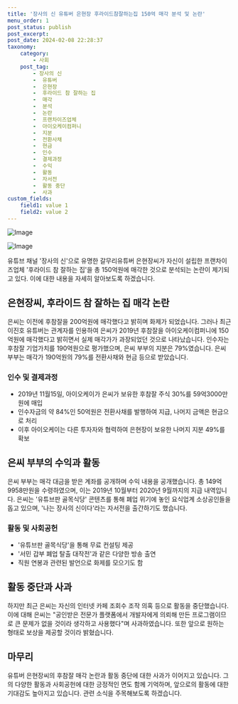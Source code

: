 ```yaml
---
title: '장사의 신 유튜버 은현장 후라이드참잘하는집 150억 매각 분석 및 논란'
menu_order: 1
post_status: publish
post_excerpt: 
post_date: 2024-02-08 22:28:37
taxonomy:
    category:
        - 사회
    post_tag:
        - 장사의 신
        -  유튜버
        -  은현장
        -  후라이드 참 잘하는 집
        -  매각
        -  분석
        -  논란
        -  프랜차이즈업체
        -  아이오케이컴퍼니
        -  지분
        -  전환사채
        -  현금
        -  인수
        -  결제과정
        -  수익
        -  활동
        -  자서전
        -  활동 중단
        -  사과
custom_fields:
    field1: value 1
    field2: value 2
---
```


![Image](https://imgnews.pstatic.net/image/008/2024/02/08/0004997034_001_20240208170401005.jpg?type=w647)

![Image](https://imgnews.pstatic.net/image/008/2024/02/08/0004997034_002_20240208170401047.jpg?type=w647)

유튜브 채널 '장사의 신'으로 유명한 갈무리유튜버 은현장씨가 자신이 설립한 프랜차이즈업체 '후라이드 참 잘하는 집'을 총 150억원에 매각한 것으로 분석되는 논란이 제기되고 있다. 이에 대한 내용을 자세히 알아보도록 하겠습니다.
## 은현장씨, 후라이드 참 잘하는 집 매각 논란
은씨는 이전에 후참잘을 200억원에 매각했다고 밝히며 화제가 되었습니다. 그러나 최근 이진호 유튜버는 관계자를 인용하여 은씨가 2019년 후참잘을 아이오케이컴퍼니에 150억원에 매각했다고 밝히면서 실제 매각가가 과장되었던 것으로 나타났습니다. 인수자는 후참잘 기업가치를 190억원으로 평가했으며, 은씨 부부의 지분은 79%였습니다. 은씨 부부는 매각가 190억원의 79%를 전환사채와 현금 등으로 받았습니다.
### 인수 및 결제과정
- 2019년 11월15일, 아이오케이가 은씨가 보유한 후참잘 주식 30%를 59억3000만원에 매입
- 인수자금의 약 84%인 50억원은 전환사채를 발행하여 지급, 나머지 금액은 현금으로 처리
- 이후 아이오케이는 다른 투자자와 협력하여 은현장이 보유한 나머지 지분 49%를 확보
## 은씨 부부의 수익과 활동
은씨 부부는 매각 대금을 받은 계좌를 공개하며 수익 내용을 공개했습니다. 총 149억9958만원을 수령하였으며, 이는 2019년 10월부터 2020년 9월까지의 지급 내역입니다. 은씨는 '유튜브판 골목식당' 콘텐츠를 통해 폐업 위기에 놓인 요식업계 소상공인들을 돕고 있으며, '나는 장사의 신이다'라는 자서전을 출간하기도 했습니다.
### 활동 및 사회공헌
- '유튜브판 골목식당'을 통해 무료 컨설팅 제공
- '서민 갑부 폐업 탈출 대작전'과 같은 다양한 방송 출연
- 직원 연봉과 관련된 발언으로 화제를 모으기도 함
## 활동 중단과 사과
하지만 최근 은씨는 자신의 인터넷 카페 조회수 조작 의혹 등으로 활동을 중단했습니다. 이에 대해 은씨는 "공인받은 전문가 플랫폼에서 개발자에게 의뢰해 만든 프로그램이므로 큰 문제가 없을 것이라 생각하고 사용했다"며 사과하였습니다. 또한 앞으로 원하는 형태로 보상을 제공할 것이라 밝혔습니다.
## 마무리
유튜버 은현장씨의 후참잘 매각 논란과 활동 중단에 대한 사과가 이어지고 있습니다. 그의 다양한 활동과 사회공헌에 대한 긍정적인 면도 함께 기억하며, 앞으로의 활동에 대한 기대감도 높아지고 있습니다. 관련 소식을 주목해보도록 하겠습니다.

